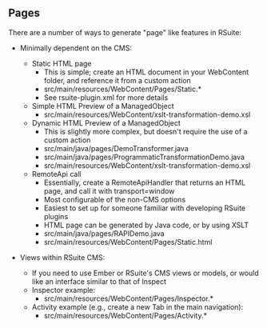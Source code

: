 Pages
-----

There are a number of ways to generate "page" like features in RSuite:

* Minimally dependent on the CMS:
	* Static HTML page
		- This is simple; create an HTML document in your WebContent folder, and reference it from a custom action
		* src/main/resources/WebContent/Pages/Static.*
		* See rsuite-plugin.xml for more details
	* Simple HTML Preview of a ManagedObject
		* src/main/resources/WebContent/xslt-transformation-demo.xsl
	* Dynamic HTML Preview of a ManagedObject
		- This is slightly more complex, but doesn't require the use of a custom action
		* src/main/java/pages/DemoTransformer.java
		* src/main/java/pages/ProgrammaticTransformationDemo.java
		* src/main/resources/WebContent/xslt-transformation-demo.xsl
	* RemoteApi call
		- Essentially, create a RemoteApiHandler that returns an HTML page, and call it with transport=window
		- Most configurable of the non-CMS options
		- Easiest to set up for someone familiar with developing RSuite plugins
		- HTML page can be generated by Java code, or by using XSLT
		* src/main/java/pages/RAPIDemo.java
		* src/main/resources/WebContent/Pages/Static.html

* Views within RSuite CMS:
	- If you need to use Ember or RSuite's CMS views or models, or would like an interface similar to that of Inspect
	* Inspector example:
		* src/main/resources/WebContent/Pages/Inspector.*
	* Activity example (e.g., create a new Tab in the main navigation):
		* src/main/resources/WebContent/Pages/Activity.*

